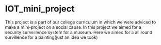# IOT_mini_project
This project is a part of our college curriculum in which we were adviced to make a mini-project on a social cause.
In this project we aimed for a security surveillence system for a museum. Here we aimed for a all round survillence for a painting(just an idea we took)
